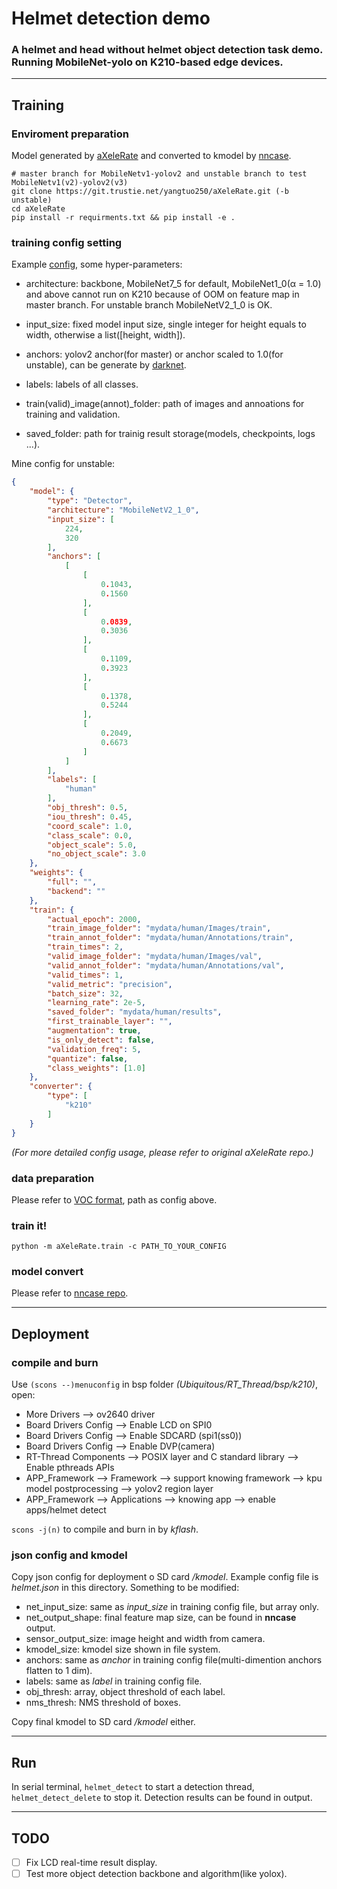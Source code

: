 # Helmet detection demo

### A helmet and head without helmet object detection task demo. Running MobileNet-yolo on K210-based edge devices.

---

## Training

### Enviroment preparation

Model generated by [aXeleRate](https://forgeplus.trustie.net/projects/yangtuo250/aXeleRate) and converted to kmodel by [nncase](https://github.com/kendryte/nncase/tree/v0.1.0-rc5).

```shell
# master branch for MobileNetv1-yolov2 and unstable branch to test MobileNetv1(v2)-yolov2(v3)
git clone https://git.trustie.net/yangtuo250/aXeleRate.git (-b unstable)
cd aXeleRate
pip install -r requirments.txt && pip install -e .
```

### training config setting

Example [config](https://forgeplus.trustie.net/projects/yangtuo250/aXeleRate/tree/master/configs/detector.json), some hyper-parameters:

- architecture: backbone, MobileNet7_5 for default, MobileNet1_0(α = 1.0) and above cannot run on K210 because of OOM on feature map in master branch. For unstable branch MobileNetV2_1_0 is OK.

- input_size: fixed model input size, single integer for height equals to width, otherwise a list([height, width]).
- anchors: yolov2 anchor(for master) or anchor scaled to 1.0(for unstable), can be generate by [darknet](https://github.com/AlexeyAB/darknet).
- labels: labels of all classes.
- train(valid)_image(annot)_folder: path of images and annoations for training and validation.
- saved_folder: path for trainig result storage(models, checkpoints, logs ...).

Mine config for unstable:
```json
{
    "model": {
        "type": "Detector",
        "architecture": "MobileNetV2_1_0",
        "input_size": [
            224,
            320
        ],
        "anchors": [
            [
                [
                    0.1043,
                    0.1560
                ],
                [
                    0.0839,
                    0.3036
                ],
                [
                    0.1109,
                    0.3923
                ],
                [
                    0.1378,
                    0.5244
                ],
                [
                    0.2049,
                    0.6673
                ]
            ]
        ],
        "labels": [
            "human"
        ],
        "obj_thresh": 0.5,
        "iou_thresh": 0.45,
        "coord_scale": 1.0,
        "class_scale": 0.0,
        "object_scale": 5.0,
        "no_object_scale": 3.0
    },
    "weights": {
        "full": "",
        "backend": ""
    },
    "train": {
        "actual_epoch": 2000,
        "train_image_folder": "mydata/human/Images/train",
        "train_annot_folder": "mydata/human/Annotations/train",
        "train_times": 2,
        "valid_image_folder": "mydata/human/Images/val",
        "valid_annot_folder": "mydata/human/Annotations/val",
        "valid_times": 1,
        "valid_metric": "precision",
        "batch_size": 32,
        "learning_rate": 2e-5,
        "saved_folder": "mydata/human/results",
        "first_trainable_layer": "",
        "augmentation": true,
        "is_only_detect": false,
        "validation_freq": 5,
        "quantize": false,
        "class_weights": [1.0]
    },
    "converter": {
        "type": [
            "k210"
        ]
    }
}
```

*(For more detailed config usage, please refer to original aXeleRate repo.)*

### data preparation

Please refer to [VOC format](https://towardsdatascience.com/coco-data-format-for-object-detection-a4c5eaf518c5), path as config above.

### train it!

```shell
python -m aXeleRate.train -c PATH_TO_YOUR_CONFIG
```

### model convert

Please refer to [nncase repo](https://github.com/kendryte/nncase/tree/v0.1.0-rc5).

---

## Deployment

### compile and burn

Use `(scons --)menuconfig` in bsp folder *(Ubiquitous/RT_Thread/bsp/k210)*, open:

- More Drivers --> ov2640 driver
- Board Drivers Config --> Enable LCD on SPI0
- Board Drivers Config --> Enable SDCARD (spi1(ss0))
- Board Drivers Config --> Enable DVP(camera)
- RT-Thread Components --> POSIX layer and C standard library --> Enable pthreads APIs
- APP_Framework --> Framework --> support knowing framework --> kpu model postprocessing --> yolov2 region layer
- APP_Framework --> Applications --> knowing app --> enable apps/helmet detect

`scons -j(n)` to compile and burn in by *kflash*.

### json config and kmodel

Copy json config for deployment o SD card */kmodel*. Example config file is *helmet.json* in this directory. Something to be modified:

- net_input_size: same as *input_size* in training config file, but array only.
- net_output_shape: final feature map size, can be found in **nncase** output.
- sensor_output_size: image height and width from camera.
- kmodel_size: kmodel size shown in file system.
- anchors: same as *anchor* in training config file(multi-dimention anchors flatten to 1 dim).
- labels: same as *label* in training config file.
- obj_thresh: array, object threshold of each label.
- nms_thresh: NMS threshold of boxes.

Copy final kmodel to SD card */kmodel* either.

---

## Run

In serial terminal, `helmet_detect` to start a detection thread, `helmet_detect_delete` to stop it. Detection results can be found in output.

---

## TODO

- [ ] Fix LCD real-time result display.
- [ ] Test more object detection backbone and algorithm(like yolox).
